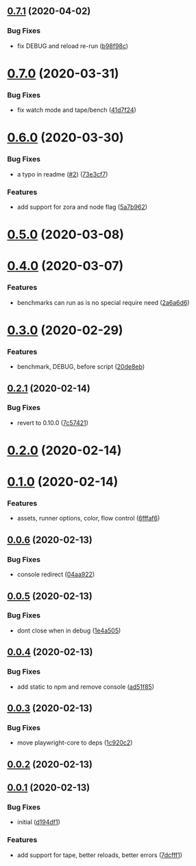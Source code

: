 ## [0.7.1](https://github.com/hugomrdias/playwright-test/compare/v0.7.0...v0.7.1) (2020-04-02)


### Bug Fixes

* fix DEBUG and reload re-run ([b98f98c](https://github.com/hugomrdias/playwright-test/commit/b98f98ce647f7c96e0e9ec9aed8500272361ab8e))



# [0.7.0](https://github.com/hugomrdias/playwright-test/compare/v0.6.0...v0.7.0) (2020-03-31)


### Bug Fixes

* fix watch mode and tape/bench ([41d7f24](https://github.com/hugomrdias/playwright-test/commit/41d7f2417328917990ebe45ec665518086070586))



# [0.6.0](https://github.com/hugomrdias/playwright-test/compare/v0.5.0...v0.6.0) (2020-03-30)


### Bug Fixes

* a typo in readme ([#2](https://github.com/hugomrdias/playwright-test/issues/2)) ([73e3cf7](https://github.com/hugomrdias/playwright-test/commit/73e3cf797da343b7b5d809ad9f0143e19dd82e63))


### Features

* add support for zora and node flag ([5a7b962](https://github.com/hugomrdias/playwright-test/commit/5a7b962dbcb49b07b0030522e929a9686acf42e9))



# [0.5.0](https://github.com/hugomrdias/playwright-test/compare/v0.4.0...v0.5.0) (2020-03-08)



# [0.4.0](https://github.com/hugomrdias/playwright-test/compare/v0.3.0...v0.4.0) (2020-03-07)


### Features

* benchmarks can run as is no special require need ([2a6a6d6](https://github.com/hugomrdias/playwright-test/commit/2a6a6d675fa44c156f07ff34dd0d869c9585cf31))



# [0.3.0](https://github.com/hugomrdias/playwright-test/compare/v0.2.1...v0.3.0) (2020-02-29)


### Features

* benchmark, DEBUG, before script ([20de8eb](https://github.com/hugomrdias/playwright-test/commit/20de8eb5e993955fb1a99bc9cf3e773191999211))



## [0.2.1](https://github.com/hugomrdias/playwright-test/compare/v0.2.0...v0.2.1) (2020-02-14)


### Bug Fixes

* revert to 0.10.0 ([7c57421](https://github.com/hugomrdias/playwright-test/commit/7c574211862a1b1d4e3bfc147dc6e30b29dec264))



# [0.2.0](https://github.com/hugomrdias/playwright-test/compare/v0.1.0...v0.2.0) (2020-02-14)



# [0.1.0](https://github.com/hugomrdias/playwright-test/compare/v0.0.6...v0.1.0) (2020-02-14)


### Features

* assets, runner options, color, flow control ([6fffaf6](https://github.com/hugomrdias/playwright-test/commit/6fffaf63684e85a088dafcf6c30230db25e57625))



## [0.0.6](https://github.com/hugomrdias/playwright-test/compare/v0.0.5...v0.0.6) (2020-02-13)


### Bug Fixes

* console redirect ([04aa922](https://github.com/hugomrdias/playwright-test/commit/04aa922ad16e4c0c14dbe6f386a58ce4532f23c1))



## [0.0.5](https://github.com/hugomrdias/playwright-test/compare/v0.0.4...v0.0.5) (2020-02-13)


### Bug Fixes

* dont close when in debug ([1e4a505](https://github.com/hugomrdias/playwright-test/commit/1e4a50595230a18066bcd3c89682294231e6ba21))



## [0.0.4](https://github.com/hugomrdias/playwright-test/compare/v0.0.3...v0.0.4) (2020-02-13)


### Bug Fixes

* add static to npm and remove console ([ad51f85](https://github.com/hugomrdias/playwright-test/commit/ad51f8552a008fb06ffebe40b763929b3af576c5))



## [0.0.3](https://github.com/hugomrdias/playwright-test/compare/v0.0.2...v0.0.3) (2020-02-13)


### Bug Fixes

* move playwright-core to deps ([1c920c2](https://github.com/hugomrdias/playwright-test/commit/1c920c2a439125dffb6c238b9808eebce58243e2))



## [0.0.2](https://github.com/hugomrdias/playwright-test/compare/v0.0.1...v0.0.2) (2020-02-13)



## [0.0.1](https://github.com/hugomrdias/playwright-test/compare/d194df1e541e1166a3324ffbc5fad1ff9768f4aa...v0.0.1) (2020-02-13)


### Bug Fixes

* initial ([d194df1](https://github.com/hugomrdias/playwright-test/commit/d194df1e541e1166a3324ffbc5fad1ff9768f4aa))


### Features

* add support for tape, better reloads, better errors ([7dcfff1](https://github.com/hugomrdias/playwright-test/commit/7dcfff1e9f913f07d6850f645332525dde11e2fc))



